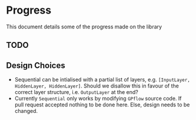 # Progress
This document details some of the progress made on the library

## TODO

## Design Choices
* Sequential can be intialised with a partial list of layers, e.g. `[InputLayer,
  HiddenLayer, HiddenLayer]`. Should we disallow this in favour of the correct
layer structure, i.e. `OutputLayer` at the end?
* Currently `Sequential` only works by modifying `GPflow` source code. If pull
  request accepted nothing to be done here. Else, design needs to be changed.
